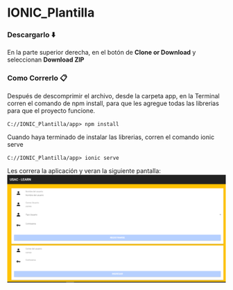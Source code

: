 # IONIC_Plantilla

### Descargarlo :arrow_down:

En la parte superior derecha, en el botón de **Clone or Download** y seleccionan **Download ZIP**

### Como Correrlo 📋

Después de descomprimir el archivo, desde la carpeta app, en la Terminal corren el comando de npm install, para que les agregue todas las librerias para que el proyecto funcione. 

```
C://IONIC_Plantilla/app> npm install
```

Cuando haya terminado de instalar las librerias, corren el comando ionic serve

```
C://IONIC_Plantilla/app> ionic serve
```

Les correra la aplicación y veran la siguiente pantalla:
![Screenshot1](https://raw.githubusercontent.com/Alba21/IONIC_Plantilla/master/Mock-ups/registro.PNG) 
